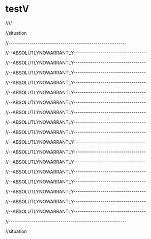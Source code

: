 # testV
////

//situation

//---------------------------------------------------------

//--ABSOLUTLYNOWARRANTLY-----------------------------------

//--ABSOLUTLYNOWARRANTLY-----------------------------------

//--ABSOLUTLYNOWARRANTLY-----------------------------------

//--ABSOLUTLYNOWARRANTLY-----------------------------------

//--ABSOLUTLYNOWARRANTLY-----------------------------------

//--ABSOLUTLYNOWARRANTLY-----------------------------------

//--ABSOLUTLYNOWARRANTLY-----------------------------------

//--ABSOLUTLYNOWARRANTLY-----------------------------------

//--ABSOLUTLYNOWARRANTLY-----------------------------------

//--ABSOLUTLYNOWARRANTLY-----------------------------------

//--ABSOLUTLYNOWARRANTLY-----------------------------------

//--ABSOLUTLYNOWARRANTLY-----------------------------------

//--ABSOLUTLYNOWARRANTLY-----------------------------------

//--ABSOLUTLYNOWARRANTLY-----------------------------------

//--ABSOLUTLYNOWARRANTLY-----------------------------------

//--ABSOLUTLYNOWARRANTLY-----------------------------------

//--ABSOLUTLYNOWARRANTLY-----------------------------------

//---------------------------------------------------------

//situation

